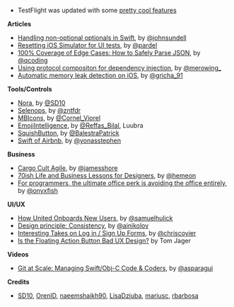 * TestFlight was updated with some [pretty cool features](https://developer.apple.com/news/?id=04112017a)

**Articles**

* [Handling non-optional optionals in Swift](https://medium.com/@johnsundell/handling-non-optional-optionals-in-swift-e5706390f56f), by [@johnsundell](https://twitter.com/johnsundell)
* [Resetting iOS Simulator for UI tests](https://medium.com/@pardel/resetting-ios-simulator-for-ui-tests-cd7fff57788e), by [@pardel](https://twitter.com/pardel)
* [100% Coverage of Edge Cases: How to Safely Parse JSON](http://qualitycoding.org/parse-json-edge-cases/), by [@qcoding](https://twitter.com/qcoding)
* [Using protocol compositon for dependency injection](http://merowing.info/2017/04/using-protocol-compositon-for-dependency-injection/), by [@merowing_](https://twitter.com/merowing_)
* [Automatic memory leak detection on iOS](https://code.facebook.com/posts/583946315094347/automatic-memory-leak-detection-on-ios/), by [@gricha_91](https://twitter.com/gricha_91)


**Tools/Controls**
* [Nora](https://github.com/SD10/Nora), by [@SD10](https://github.com/SD10)
* [Selenops](https://github.com/zntfdr/Selenops), by [@zntfdr](https://twitter.com/zntfdr)
* [MBIcons](https://github.com/c-Viorel/MBIcons), by [@Cornel_Viorel](https://twitter.com/Cornel_Viorel)
* [EmojiIntelligence](https://github.com/Luubra/EmojiIntelligence), by [@Reffas_Bilal](https://twitter.com/Reffas_Bilal), Luubra
* [SquishButton](https://github.com/BalestraPatrick/SquishButton), by [@BalestraPatrick](http://twitter.com/BalestraPatrick)
* [Swift of Airbnb](https://github.com/yonasstephen/swift-of-airbnb), by [@yonasstephen](https://twitter.com/yonasstephen)

**Business**

* [Cargo Cult Agile](http://www.jamesshore.com/Blog/Cargo-Cult-Agile.html), by [@jamesshore](https://twitter.com/jamesshore)
* [70ish Life and Business Lessons for Designers](https://medium.com/@hemeon/70ish-life-and-business-lessons-for-designers-9d8c5b9e3476), by [@hemeon](https://twitter.com/hemeon)
* [For programmers, the ultimate office perk is avoiding the office entirely](https://qz.com/950973/remote-work-for-programmers-the-ultimate-office-perk-is-avoiding-the-office-entirely/), by [@onyxfish](https://twitter.com/onyxfish)

**UI/UX**

* [How United Onboards New Users](http://www.useronboard.com/how-united-onboards-new-users/), by [@samuelhulick](https://twitter.com/samuelhulick)
* [Design principle: Consistency](https://uxplanet.org/design-principle-consistency-6b0cf7e7339f), by [@ainikolov](https://twitter.com/ainikolov)
* [Interesting Takes on Log in / Sign Up Forms](http://mediatemple.net/blog/tips/interesting-takes-log-sign-forms/), by [@chriscoyier](https://twitter.com/chriscoyier)
* [Is the Floating Action Button Bad UX Design?](http://blog.usabilla.com/floating-action-button-bad-ux-design/) by Tom Jager

**Videos**

* [Git at Scale: Managing Swift/Obj-C Code & Coders](https://realm.io/news/brett-koonce-slug-git-at-scale-managing-swift-obj-c-coders), by [@asparagui](https://twitter.com/asparagui)

**Credits**

* [SD10](https://github.com/SD10), [OrenID](https://twitter.com/OrenID), [naeemshaikh90](https://github.com/naeemshaikh90), [LisaDziuba](https://github.com/lisadziuba), [mariusc](https://github.com/mariusc), [rbarbosa](https://github.com/rbarbosa)
